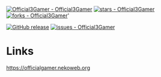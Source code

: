 
[![Official3Gamer - Official3Gamer](https://img.shields.io/static/v1?label=Official3Gamer&message=Official3Gamer&color=orange&logo=github)](https://github.com/Official3Gamer/Official3Gamer "Go to GitHub repo")
[![stars - Official3Gamer](https://img.shields.io/github/stars/Official3Gamer/Official3Gamer?style=social)](https://github.com/Official3Gamer/Official3Gamer)
[![forks - Official3Gamer](https://img.shields.io/github/forks/Official3Gamer/Official3Gamer?style=social)](https://github.com/Official3Gamer/Official3Gamer)'

[![GitHub release](https://img.shields.io/github/release/Official3Gamer/Official3Gamer?include_prereleases=&sort=semver&color=orange)](https://github.com/Official3Gamer/Official3Gamer/releases/)
[![issues - Official3Gamer](https://img.shields.io/github/issues/Official3Gamer/Official3Gamer)](https://github.com/Official3Gamer/Official3Gamer/issues)


# Links
https://officialgamer.nekoweb.org
